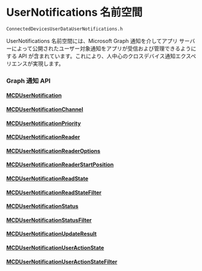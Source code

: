 # <a name="usernotifications-namespace"></a>UserNotifications 名前空間
```
ConnectedDevicesUserDataUserNotifications.h
```
UserNotifications 名前空間には、Microsoft Graph 通知を介してアプリ サーバーによって公開されたユーザー対象通知をアプリが受信および管理できるようにする API が含まれています。これにより、人中心のクロスデバイス通知エクスペリエンスが実現します。 

### <a name="graph-notifications-apis"></a>Graph 通知 API

#### <a name="mcdusernotificationmcdusernotificationmd"></a>[MCDUserNotification](MCDUserNotification.md)
#### <a name="mcdusernotificationchannelmcdusernotificationchannelmd"></a>[MCDUserNotificationChannel](MCDUserNotificationChannel.md)
#### <a name="mcdusernotificationprioritymcdusernotificationprioritymd"></a>[MCDUserNotificationPriority](MCDUserNotificationPriority.md)
#### <a name="mcdusernotificationreadermcdusernotificationreadermd"></a>[MCDUserNotificationReader](MCDUserNotificationReader.md)
#### <a name="mcdusernotificationreaderoptionsmcdusernotificationreaderoptionsmd"></a>[MCDUserNotificationReaderOptions](MCDUserNotificationReaderOptions.md)
#### <a name="mcdusernotificationreaderstartpositionmcdusernotificationreaderstartpositionmd"></a>[MCDUserNotificationReaderStartPosition](MCDUserNotificationReaderStartPosition.md)
#### <a name="mcdusernotificationreadstatemcdusernotificationreadstatemd"></a>[MCDUserNotificationReadState](MCDUserNotificationReadState.md)
#### <a name="mcdusernotificationreadstatefiltermcdusernotificationreadstatefiltermd"></a>[MCDUserNotificationReadStateFilter](MCDUserNotificationReadStateFilter.md)
#### <a name="mcdusernotificationstatusmcdusernotificationstatusmd"></a>[MCDUserNotificationStatus](MCDUserNotificationStatus.md)
#### <a name="mcdusernotificationstatusfiltermcdusernotificationstatusfiltermd"></a>[MCDUserNotificationStatusFilter](MCDUserNotificationStatusFilter.md)
#### <a name="mcdusernotificationupdateresultmcdusernotificationupdateresultmd"></a>[MCDUserNotificationUpdateResult](MCDUserNotificationUpdateResult.md)
#### <a name="mcdusernotificationuseractionstatemcdusernotificationuseractionstatemd"></a>[MCDUserNotificationUserActionState](MCDUserNotificationUserActionState.md)
#### <a name="mcdusernotificationuseractionstatefiltermcdusernotificationuseractionstatefiltermd"></a>[MCDUserNotificationUserActionStateFilter](MCDUserNotificationUserActionStateFilter.md)
